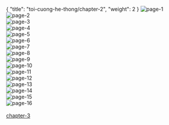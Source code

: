 { "title": "toi-cuong-he-thong/chapter-2", "weight": 2 }
<img src="toi-cuong-he-thong_0002_01-fac1dceedd0b3412ed00f2d6638bde3e.webp" alt="page-1" origin="http://1.bp.blogspot.com/-h1NxSw5aFIs/WyDsVBn6lFI/AAAAAAAACUE/s_SvtJM19v88PPvxnR4w3cau4Jt9wl6NACLcBGAs/s1600/00.jpg?imgmax=0"><br/>
<img src="toi-cuong-he-thong_0002_02-6d907d76a0376b6f875e9c6039070a98.webp" alt="page-2" origin="http://1.bp.blogspot.com/-YP57g6LKSLs/WyDsWvN2F2I/AAAAAAAACUI/1YHEGjMeHMEO6E0BZs6zTXY1pikC_9rcwCLcBGAs/s1600/0%281%29.jpg?imgmax=0"><br/>
<img src="toi-cuong-he-thong_0002_03-b32bfb826346a6b3f44bed2d3425cf5e.webp" alt="page-3" origin="http://1.bp.blogspot.com/-FOVmOMO8SQA/WyDsYl49Q1I/AAAAAAAACUk/1yXppFcJ0r89qmTo5cXw5pSA9O9zZ4FKQCLcBGAs/s1600/0%282%29.jpg?imgmax=0"><br/>
<img src="toi-cuong-he-thong_0002_04-72c8e09a8fa56b913af005cf10e51439.webp" alt="page-4" origin="http://1.bp.blogspot.com/-kcOXlTqPmzI/WyDsY5-R4ZI/AAAAAAAACUo/Lsyhv4MFE2EblRW-0l1wCMM1pW0oMYfFwCLcBGAs/s1600/0%283%29.jpg?imgmax=0"><br/>
<img src="toi-cuong-he-thong_0002_05-5991390e8fb643e4b19ef5b3e62fa361.webp" alt="page-5" origin="http://1.bp.blogspot.com/-_DIN58Av-Ug/WyDsZiCu43I/AAAAAAAACUs/kWomsKNr_fQbmAoGZkF7RXhM1wfq_3uCwCLcBGAs/s1600/0%284%29.jpg?imgmax=0"><br/>
<img src="toi-cuong-he-thong_0002_06-0b0efa0ca0270bfb9899cefbddddc6f6.webp" alt="page-6" origin="http://1.bp.blogspot.com/-UNLgKP1r4QQ/WyDsaNmETVI/AAAAAAAACUw/9kOSJCo38qkjJdMwED7PzdurUQrDzOP1QCLcBGAs/s1600/0%285%29.jpg?imgmax=0"><br/>
<img src="toi-cuong-he-thong_0002_07-9e44d28cc40975e02378edf5b60ca928.webp" alt="page-7" origin="http://1.bp.blogspot.com/-pQfZYGwjiJs/WyDsavPHrWI/AAAAAAAACU0/u5qvBjfC5DwPy5ITFFubBKLmuy8F9eRKwCLcBGAs/s1600/0%286%29.jpg?imgmax=0"><br/>
<img src="toi-cuong-he-thong_0002_08-7b614f68f34f53f9e1e25a03b12e1f4d.webp" alt="page-8" origin="http://1.bp.blogspot.com/-PR4UfSLLWhU/WyDsbPqMraI/AAAAAAAACU4/rCY0MFltlJkR10pNsAsqWL4qXt3AUUEjwCLcBGAs/s1600/0%287%29.jpg?imgmax=0"><br/>
<img src="toi-cuong-he-thong_0002_09-6d1deab459f459127d06cd9c2c738007.webp" alt="page-9" origin="http://1.bp.blogspot.com/-HMcY4IXqF5M/WyDsbuTIBTI/AAAAAAAACU8/VvVc1EFmSsgwQsEJyqNFKHuNGG-LZMoLACLcBGAs/s1600/0%288%29.jpg?imgmax=0"><br/>
<img src="toi-cuong-he-thong_0002_10-0d85afe2627a4384f99ea6673ce5a9f6.webp" alt="page-10" origin="http://1.bp.blogspot.com/-bG41v0dEDZE/WyDsb2zU2iI/AAAAAAAACVA/CWiAg7Ho2jUV3NyCNSvukIKbmjT7T-yhQCLcBGAs/s1600/0%289%29.jpg?imgmax=0"><br/>
<img src="toi-cuong-he-thong_0002_11-604a0e20e8dd3495c11a17077d05bb8e.webp" alt="page-11" origin="http://1.bp.blogspot.com/-a5i9kDJS6zI/WyDsWtrgiGI/AAAAAAAACUM/l1dKQPYEQsgqCgZrKrXkk66GsXsLcvmbgCLcBGAs/s1600/0%2810%29.jpg?imgmax=0"><br/>
<img src="toi-cuong-he-thong_0002_12-b6d71b9bac57f5f595a768196bc7c17b.webp" alt="page-12" origin="http://1.bp.blogspot.com/-WqDyqpO2PCA/WyDsW02dhOI/AAAAAAAACUQ/7lS4VZtPIRcG6BI6Oj43agzk9nssM-2dQCLcBGAs/s1600/0%2811%29.jpg?imgmax=0"><br/>
<img src="toi-cuong-he-thong_0002_13-81294a2dec89562528475ab7adeb8ca6.webp" alt="page-13" origin="http://1.bp.blogspot.com/-EYFgLQGGDMU/WyDsXsXumEI/AAAAAAAACUU/Y7SpC_3OVygvGfQ311uZVMvYcXC5-aYDgCLcBGAs/s1600/0%2812%29.jpg?imgmax=0"><br/>
<img src="toi-cuong-he-thong_0002_14-884b6b1d3df14c38912b5e4ecab2aac9.webp" alt="page-14" origin="http://1.bp.blogspot.com/-HQBdGF9tbVo/WyDsYLtF6FI/AAAAAAAACUY/qqrQaCQOMNAIfA9JIltYEnENtCBbTc7ngCLcBGAs/s1600/0%2813%29.jpg?imgmax=0"><br/>
<img src="toi-cuong-he-thong_0002_15-c096f7e5e869c49415c56555140badff.webp" alt="page-15" origin="http://1.bp.blogspot.com/-o0qGhban_ic/WyDsYZu4BRI/AAAAAAAACUc/ScX3TwCX7Q8dLKexT_FstrDte5OT8e49ACLcBGAs/s1600/0%2814%29.jpg?imgmax=0"><br/>
<img src="toi-cuong-he-thong_0002_16-f5671566a74392f9d7342599a194ffe1.webp" alt="page-16" origin="http://1.bp.blogspot.com/-hvVdJaym7NA/WyDsYstSiDI/AAAAAAAACUg/vWu_i3FrPk0iDHU9XQZHxGaIQgfGU2HXACLcBGAs/s1600/0%2815%29.jpg?imgmax=0"><br/>
<br/><a class="nextchap" href="/toi-cuong-he-thong/chapter-3">chapter-3</a>
